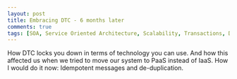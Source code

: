 ```yaml
---
layout: post
title: Embracing DTC - 6 months later
comments: true
tags: [SOA, Service Oriented Architecture, Scalability, Transactions, DTC, MSDTC]
---
```


How DTC locks you down in terms of technology you can use. And how this affected us when we tried to move our system to PaaS instead of IaaS.
How I would do it now: Idempotent messages and de-duplication.

